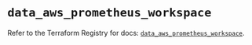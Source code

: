# `data_aws_prometheus_workspace`

Refer to the Terraform Registry for docs: [`data_aws_prometheus_workspace`](https://registry.terraform.io/providers/hashicorp/aws/5.100.0/docs/data-sources/prometheus_workspace).
